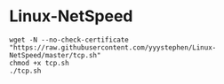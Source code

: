 # Linux-NetSpeed
```
wget -N --no-check-certificate "https://raw.githubusercontent.com/yyystephen/Linux-NetSpeed/master/tcp.sh"
chmod +x tcp.sh
./tcp.sh
```
